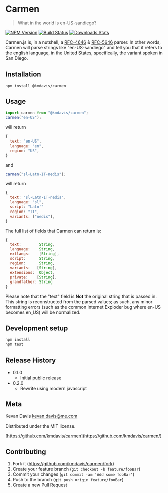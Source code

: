 # Carmen
> What in the world is en-US-sandiego?

[![NPM Version][npm-image]][npm-url]
[![Build Status][travis-image]][travis-url]
[![Downloads Stats][npm-downloads]][npm-url]

Carmen.js is, in a nutshell, a [RFC-4646](http://tools.ietf.org/html/rfc4646) &
[RFC-5646](http://tools.ietf.org/html/rfc5646) parser. In other words, Carmen
will parse strings like "en-US-sandiego" and tell you that it refers to the
english language, in the United States, specifically, the variant spoken in
San Diego.

## Installation

```sh
npm install @kmdavis/carmen
```

## Usage

```js
import carmen from "@kmdavis/carmen";
carmen("en-US");
```
will return
```js
{
  text: "en-US",
  language: "en",
  region: "US",
}
```
and
```js
carmen("sl-Latn-IT-nedis");
```
will return
```js
{
  text: "sl-Latn-IT-nedis",
  language: "sl",
  script: "Latn'"
  region: "IT",
  variants: ["nedis"],
}
```

The full list of fields that Carmen can return is:
```js
{
  text:        String,
  language:    String,
  extlangs:    [String],
  script:      String,
  region:      String,
  variants:   [String],
  extensions:  Object,
  private:    [String],
  grandfather: String
}
```

Please note that the "text" field is **Not** the original string that is passed in.
This string is reconstructed from the parsed values; as such, any minor
formatting errors (such as the common Internet Exploder bug where en-US becomes
en_US) will be normalized.

## Development setup

```sh
npm install
npm test
```

## Release History

* 0.1.0
    * Initial public release
* 0.2.0
    * Rewrite using modern javascript

## Meta

Kevan Davis <kevan.davis@me.com>

Distributed under the MIT license.

[https://github.com/kmdavis/carmen](https://github.com/kmdavis/carmen/)

## Contributing

1. Fork it (<https://github.com/kmdavis/carmen/fork>)
2. Create your feature branch (`git checkout -b feature/fooBar`)
3. Commit your changes (`git commit -am 'Add some fooBar'`)
4. Push to the branch (`git push origin feature/fooBar`)
5. Create a new Pull Request

<!-- Markdown link & img dfn's -->
[npm-image]: https://img.shields.io/npm/v/@kmdavis/carmen.svg?style=flat-square
[npm-url]: https://npmjs.org/package/@kmdavis/carmen
[npm-downloads]: https://img.shields.io/npm/dm/@kmdavis/carmen.svg?style=flat-square
[travis-image]: https://img.shields.io/travis/kmdavis/carmen/master.svg?style=flat-square
[travis-url]: https://travis-ci.org/kmdavis/carmen
